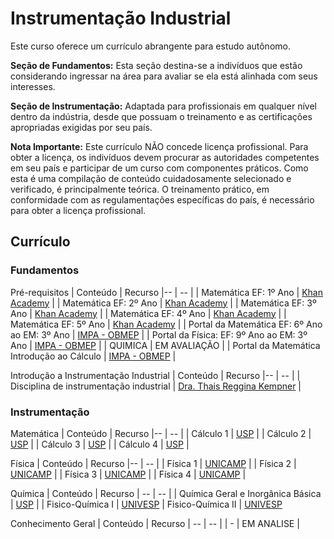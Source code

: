 # Instrumentação Industrial 

Este curso oferece um currículo abrangente para estudo autônomo.

**Seção de Fundamentos:** Esta seção destina-se a indivíduos que estão considerando ingressar na área para avaliar se ela está alinhada com seus interesses.

**Seção de Instrumentação:** Adaptada para profissionais em qualquer nível dentro da indústria, desde que possuam o treinamento e as certificações apropriadas exigidas por seu país.

**Nota Importante:** Este currículo NÃO concede licença profissional. Para obter a licença, os indivíduos devem procurar as autoridades competentes em seu país e participar de um curso com componentes práticos. Como esta é uma compilação de conteúdo cuidadosamente selecionado e verificado, é principalmente teórica. O treinamento prático, em conformidade com as regulamentações específicas do país, é necessário para obter a licença profissional.

## Currículo

### Fundamentos
Pré-requisitos
| Conteúdo |  Recurso
|-- | -- |
| Matemática EF: 1º Ano | [Khan Academy](https://pt.khanacademy.org/math/pt-1-ano) |
| Matemática EF: 2º Ano | [Khan Academy](https://pt.khanacademy.org/math/pt-2-ano) |
| Matemática EF: 3º Ano | [Khan Academy](https://pt.khanacademy.org/math/pt-3-ano) |
| Matemática EF: 4º Ano | [Khan Academy](https://pt.khanacademy.org/math/pt-4-ano) |
| Matemática EF: 5º Ano | [Khan Academy](https://pt.khanacademy.org/math/pt-5-ano) |
| Portal da Matemática EF: 6º Ano ao EM: 3º Ano  | [IMPA - OBMEP](https://portaldaobmep.impa.br/index.php/site/index?a=1) |
| Portal da Física: EF: 9º Ano ao EM: 3º Ano | [IMPA - OBMEP](https://portaldaobmep.impa.br/index.php/site/index?a=2) |
| QUIMICA | EM AVALIAÇÃO |
| Portal da Matemática Introdução ao Cálculo | [IMPA - OBMEP](https://portaldaobmep.impa.br/index.php/modulo/index?a=1#13) |

Introdução a Instrumentação Industrial
| Conteúdo |  Recurso
|-- | -- |
| Disciplina de instrumentação industrial | [Dra. Thais Reggina Kempner](https://www.youtube.com/playlist?list=PLnJhieIc0Sf-qoXVDV8R7-o7I7CInGpiS) |


### Instrumentação

Matemática
| Conteúdo |  Recurso
|-- | -- |
| Cálculo 1 | [USP](https://youtube.com/playlist?list=PLAudUnJeNg4tr-aiNyYCXE46L3qEZ2Nzx) |
| Cálculo 2 | [USP](https://www.youtube.com/playlist?list=PLAudUnJeNg4sd0TEJ9EG6hr-3d3jqrddN) |
| Cálculo 3 | [USP](https://www.youtube.com/playlist?list=PLAudUnJeNg4ugGUJo52dtgFZ_tCm1Ds5W) |
| Cálculo 4 | [USP](https://www.youtube.com/playlist?list=PLAudUnJeNg4ssEeZCZ0BOgwflysb7UZmX) |

Física
| Conteúdo |  Recurso
|-- | -- |
| Física 1 | [UNICAMP](https://www.youtube.com/playlist?list=PLO88IgIdwd68ag0IU_7O7FmmfRaDSKa0_) |
| Física 2 | [UNICAMP](https://www.youtube.com/playlist?list=PLO88IgIdwd69HhQdoK9dzelATfLj7LpLx) |
| Física 3 | [UNICAMP](https://www.youtube.com/playlist?list=PLO88IgIdwd68OCSLWdUyzew-warUB1Oqm) |
| Física 4 | [UNICAMP](https://www.youtube.com/playlist?list=PLO88IgIdwd6-uNvzogs2dE06SOiN8ytiI) |

Química 
| Conteúdo | Recurso
| -- | -- |
| Química Geral e Inorgânica Básica | [USP](https://youtube.com/playlist?list=PLAudUnJeNg4vPBwTS8TXgo7mp-3cENkPs) |
| Fisico-Química I | [UNIVESP](https://youtube.com/playlist?list=PLxI8Can9yAHdHkbSPYe4rHWJowtWadyEI&feature=shared)
| Fisico-Química II | [UNIVESP](https://youtube.com/playlist?list=PLxI8Can9yAHfwIOkO0vGy_LzUjHbcESIJ&feature=shared)

Conhecimento Geral
| Conteúdo | Recurso
| -- | -- |
| - | EM ANALISE |